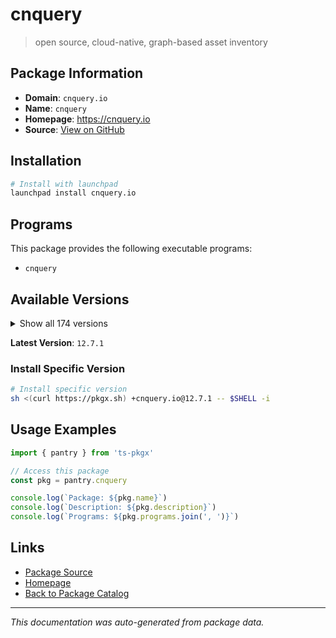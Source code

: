 # cnquery

> open source, cloud-native, graph-based asset inventory

## Package Information

- **Domain**: `cnquery.io`
- **Name**: `cnquery`
- **Homepage**: https://cnquery.io
- **Source**: [View on GitHub](https://github.com/pkgxdev/pantry/tree/main/projects/cnquery.io/package.yml)

## Installation

```bash
# Install with launchpad
launchpad install cnquery.io
```

## Programs

This package provides the following executable programs:

- `cnquery`

## Available Versions

<details>
<summary>Show all 174 versions</summary>

- `12.7.1`, `12.7.0`, `12.6.0`, `12.5.1`, `12.5.0`
- `12.4.0`, `12.3.0`, `12.2.1`, `12.2.0`, `12.1.0`
- `12.0.0`, `11.69.1`, `11.69.0`, `11.68.0`, `11.67.1`
- `11.67.0`, `11.66.1`, `11.66.0`, `11.65.0`, `11.64.0`
- `11.63.1`, `11.63.0`, `11.62.1`, `11.62.0`, `11.61.0`
- `11.60.0`, `11.59.0`, `11.58.0`, `11.57.2`, `11.57.1`
- `11.57.0`, `11.56.0`, `11.55.0`, `11.54.0`, `11.53.2`
- `11.53.1`, `11.53.0`, `11.52.0`, `11.51.2`, `11.51.1`
- `11.51.0`, `11.50.0`, `11.49.0`, `11.48.0`, `11.47.1`
- `11.47.0`, `11.46.2`, `11.46.1`, `11.46.0`, `11.45.1`
- `11.45.0`, `11.44.0`, `11.43.0`, `11.42.0`, `11.41.0`
- `11.40.0`, `11.39.0`, `11.38.0`, `11.37.1`, `11.37.0`
- `11.36.2`, `11.36.1`, `11.36.0`, `11.35.0`, `11.34.0`
- `11.33.1`, `11.33.0`, `11.32.0`, `11.31.1`, `11.31.0`
- `11.30.2`, `11.30.1`, `11.30.0`, `11.29.0`, `11.28.1`
- `11.28.0`, `11.27.0`, `11.26.0`, `11.25.0`, `11.24.0`
- `11.23.2`, `11.23.1`, `11.23.0`, `11.22.0`, `11.21.1`
- `11.21.0`, `11.20.1`, `11.20.0`, `11.19.1`, `11.19.0`
- `11.18.0`, `11.17.0`, `11.16.1`, `11.16.0`, `11.15.1`
- `11.15.0`, `11.14.1`, `11.14.0`, `11.13.2`, `11.13.1`
- `11.13.0`, `11.12.2`, `11.12.1`, `11.12.0`, `11.11.0`
- `11.10.0`, `11.9.1`, `11.9.0`, `11.8.0`, `11.7.3`
- `11.7.2`, `11.7.1`, `11.7.0`, `11.6.3`, `11.6.2`
- `11.6.1`, `11.6.0`, `11.5.0`, `11.4.3`, `11.4.2`
- `11.4.1`, `11.4.0`, `11.3.1`, `11.3.0`, `11.2.0`
- `11.1.1`, `11.1.0`, `11.0.2`, `11.0.1`, `11.0.0`
- `10.12.2`, `10.12.1`, `10.12.0`, `10.11.1`, `10.11.0`
- `10.10.0`, `10.9.3`, `10.9.2`, `10.9.1`, `10.9.0`
- `10.8.4`, `10.8.3`, `10.8.2`, `10.8.1`, `10.8.0`
- `10.7.3`, `10.7.2`, `10.7.1`, `10.7.0`, `10.6.1`
- `10.6.0`, `10.5.0`, `10.4.2`, `10.4.1`, `10.4.0`
- `10.3.4`, `10.3.3`, `10.3.2`, `10.3.1`, `10.3.0`
- `10.2.0`, `10.1.6`, `10.1.5`, `10.1.4`, `10.1.3`
- `10.1.2`, `10.1.1`, `10.1.0`, `10.0.3`, `10.0.2`
- `10.0.1`, `10.0.0`, `9.14.0`, `9.13.0`

</details>

**Latest Version**: `12.7.1`

### Install Specific Version

```bash
# Install specific version
sh <(curl https://pkgx.sh) +cnquery.io@12.7.1 -- $SHELL -i
```

## Usage Examples

```typescript
import { pantry } from 'ts-pkgx'

// Access this package
const pkg = pantry.cnquery

console.log(`Package: ${pkg.name}`)
console.log(`Description: ${pkg.description}`)
console.log(`Programs: ${pkg.programs.join(', ')}`)
```

## Links

- [Package Source](https://github.com/pkgxdev/pantry/tree/main/projects/cnquery.io/package.yml)
- [Homepage](https://cnquery.io)
- [Back to Package Catalog](../../package-catalog.md)

---

*This documentation was auto-generated from package data.*
